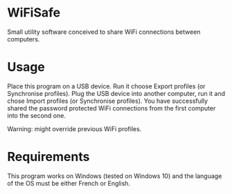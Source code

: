 # WiFiSafe
Small utility software conceived to share WiFi connections between computers. 

# Usage
Place this program on a USB device. 
Run it choose Export profiles (or Synchronise profiles). 
Plug the USB device into another computer, run it and chose Import profiles (or Synchronise profiles). 
You have successfully shared the password protected WiFi connections from the first computer into the second one.

Warning: might override previous WiFi profiles. 

# Requirements
This program works on Windows (tested on Windows 10) and the language of the OS must be either French or English.
